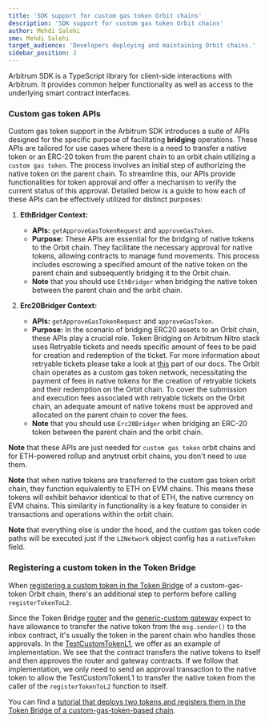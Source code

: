 ```yaml
---
title: 'SDK support for custom gas token Orbit chains'
description: 'SDK support for custom gas token Orbit chains'
author: Mehdi Salehi
sme: Mehdi Salehi
target_audience: 'Developers deploying and maintaining Orbit chains.'
sidebar_position: 2
---
```


Arbitrum SDK is a TypeScript library for client-side interactions with Arbitrum. It provides common helper functionality as well as access to the underlying smart contract interfaces.

### Custom gas token APIs

Custom gas token support in the Arbitrum SDK introduces a suite of APIs designed for the specific purpose of facilitating **bridging** operations. These APIs are tailored for use cases where there is a need to transfer a native token or an ERC-20 token from the parent chain to an orbit chain utilizing a `custom gas token`. The process involves an initial step of authorizing the native token on the parent chain. To streamline this, our APIs provide functionalities for token approval and offer a mechanism to verify the current status of this approval. Detailed below is a guide to how each of these APIs can be effectively utilized for distinct purposes:

1. **EthBridger Context:**

   - **APIs:** `getApproveGasTokenRequest` and `approveGasToken`.
   - **Purpose:** These APIs are essential for the bridging of native tokens to the Orbit chain. They facilitate the necessary approval for native tokens, allowing contracts to manage fund movements. This process includes escrowing a specified amount of the native token on the parent chain and subsequently bridging it to the Orbit chain.
   - **Note** that you should use `EthBridger` when bridging the native token between the parent chain and the orbit chain.

2. **Erc20Bridger Context:**
   - **APIs:** `getApproveGasTokenRequest` and `approveGasToken`.
   - **Purpose:** In the scenario of bridging ERC20 assets to an Orbit chain, these APIs play a crucial role. Token Bridging on Arbitrum Nitro stack uses Retryable tickets and needs specific amount of fees to be paid for creation and redemption of the ticket. For more information about retryable tickets please take a look at [this](/how-arbitrum-works/10-l1-to-l2-messaging.mdx#retryable-tickets) part of our docs. The Orbit chain operates as a custom gas token network, necessitating the payment of fees in native tokens for the creation of retryable tickets and their redemption on the Orbit chain. To cover the submission and execution fees associated with retryable tickets on the Orbit chain, an adequate amount of native tokens must be approved and allocated on the parent chain to cover the fees.
   - **Note** that you should use `Erc20Bridger` when bridging an ERC-20 token between the parent chain and the orbit chain.

**Note** that these APIs are just needed for `custom gas token` orbit chains and for ETH-powered rollup and anytrust orbit chains, you don't need to use them.

**Note** that when native tokens are transferred to the custom gas token orbit chain, they function equivalently to ETH on EVM chains. This means these tokens will exhibit behavior identical to that of ETH, the native currency on EVM chains. This similarity in functionality is a key feature to consider in transactions and operations within the orbit chain.

**Note** that everything else is under the hood, and the custom gas token code paths will be executed just if the `L2Network` object config has a `nativeToken` field.

### Registering a custom token in the Token Bridge

When [registering a custom token in the Token Bridge](/build-decentralized-apps/token-bridging/03-token-bridge-erc20.mdx#setting-up-your-token-with-the-generic-custom-gateway) of a custom-gas-token Orbit chain, there's an additional step to perform before calling `registerTokenToL2`.

Since the Token Bridge [router](https://github.com/OffchainLabs/token-bridge-contracts/blob/main/contracts/tokenbridge/ethereum/gateway/L1OrbitGatewayRouter.sol#L142-L144) and the [generic-custom gateway](https://github.com/OffchainLabs/token-bridge-contracts/blob/main/contracts/tokenbridge/ethereum/gateway/L1OrbitCustomGateway.sol#L203-L210) expect to have allowance to transfer the native token from the `msg.sender()` to the inbox contract, it's usually the token in the parent chain who handles those approvals. In the [TestCustomTokenL1](https://github.com/OffchainLabs/token-bridge-contracts/blob/main/contracts/tokenbridge/test/TestCustomTokenL1.sol#L158-L168), we offer as an example of implementation. We see that the contract transfers the native tokens to itself and then approves the router and gateway contracts. If we follow that implementation, we only need to send an approval transaction to the native token to allow the TestCustomTokenL1 to transfer the native token from the caller of the `registerTokenToL2` function to itself.

You can find a [tutorial that deploys two tokens and registers them in the Token Bridge of a custom-gas-token-based chain](https://github.com/OffchainLabs/arbitrum-tutorials/tree/master/packages/custom-token-bridging).
